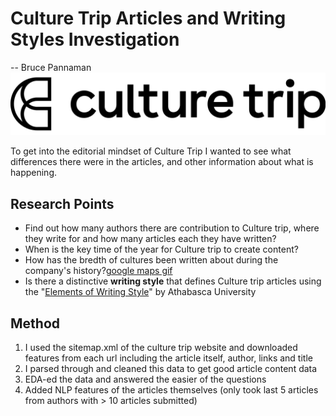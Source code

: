 # Culture Trip Articles and Writing Styles Investigation
-- Bruce Pannaman
![Culture Trip Logo](https://github.com/brucey31/CT_writing_styles_investigation/blob/master/images/culture_trip.png)

To get into the editorial mindset of Culture Trip I wanted to see what differences there were in the articles, and other information about what is happening.
 
## Research Points
- Find out how many authors there are contribution to Culture trip, where they write for and how many articles each they have written?
- When is the key time of the year for Culture trip to create content?
- How has the bredth of cultures been written about during the company's history?[google maps gif](https://github.com/brucey31/CT_writing_styles_investigation/blob/master/images/CT_Over_time.gif)
- Is there a distinctive **writing style** that defines Culture trip articles using the "[Elements of Writing Style](http://write-site.athabascau.ca/documentation/elements-of-style.pdf)" by Athabasca University

  
## Method
1. I used the sitemap.xml of the culture trip website and downloaded features from each url including the article itself, author, links and title
2. I parsed through and cleaned this data to get good article content data
3. EDA-ed the data and answered the easier of the questions
4. Added NLP features of the articles themselves (only took last 5 articles from authors with > 10 articles submitted)